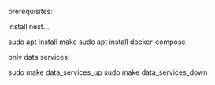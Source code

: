 prerequisites:

install nest...

sudo apt install make
sudo apt install docker-compose


only data services:

sudo make data_services_up
sudo make data_services_down